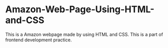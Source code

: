 # Amazon-Web-Page-Using-HTML-and-CSS
This is a Amazon  webpage made by using HTML and CSS. This is a part of frontend development practice.
